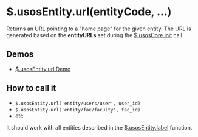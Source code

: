 $.usosEntity.url(entityCode, ...)
=========================================

Returns an URL pointing to a "home page" for the given entity. The URL is
generated based on the **entityURLs** set during the
[$.usosCore.init](core.init.md) call.

Demos
-----

  * [$.usosEntity.url Demo](http://jsfiddle.net/gh/get/jquery/1.9.1/dependencies/migrate,ui/MUCI/jquery-usos/tree/master/jsfiddle-demos/entity.url)

How to call it
--------------

  * `$.usosEntity.url('entity/users/user', user_id)`
  * `$.usosEntity.url('entity/fac/faculty', fac_id)`
  * etc.

It should work with all entities described in the
[$.usosEntity.label](entity.label.md) function.
